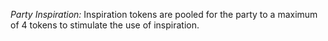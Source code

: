 *Party Inspiration:* Inspiration tokens are pooled for the party to a maximum of 4 tokens to stimulate the use of inspiration.